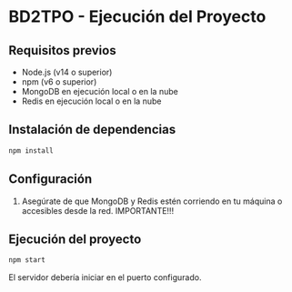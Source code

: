 # BD2TPO - Ejecución del Proyecto

## Requisitos previos
- Node.js (v14 o superior)
- npm (v6 o superior)
- MongoDB en ejecución local o en la nube
- Redis en ejecución local o en la nube

## Instalación de dependencias

```bash
npm install
```

## Configuración

1. Asegúrate de que MongoDB y Redis estén corriendo en tu máquina o accesibles desde la red. IMPORTANTE!!!

## Ejecución del proyecto

```bash
npm start
```

El servidor debería iniciar en el puerto configurado.


